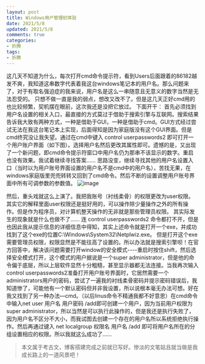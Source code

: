 ```yaml
---
layout: post
title: Windows用户管理初体验
date: 2021/5/8
updated: 2021/5/8
comments: true
categories: 
- 折腾
tags:
- 折腾
---
```


这几天不知道为什么，每次打开cmd命令提示符，看到Users后面跟着的86182越发不爽，我知道这串数字代表着我这台windows笔记本的用户名。那么问题来了，对于有取名强迫症的我来说，用户名是这么一串随意且无意义的数字当然是无法忍受的。
只想不做一直是我的弱点，想改又改不了。但是这几天正好cmd用的也比较频繁，契机摆在眼前，这次我还是没把它放过。
下面开干：
首先必须找到用户名设置的相关入口，最直接的方式莫过于借助于搜索引擎与互联网。搜索结果告诉我大致有两种方式，一种是借助于GUI，一种是借助于cmd。GUI方式经过尝试无法在我这台笔记本上实现，后面得知是因为家庭版没有这个GUI界面。但是cmd终究没让我失望。通过在cmd中键入  control userpasswords2   即可打开一个用户账户界面（如下图）。选择用户名然后更改其属性即可。遗憾的是，又出现了一个新问题，即cmd命令提示符窗口中用户名仍为那串不该显示的数字。重启也没有效果。我试着继续寻找答案……
思路没变，继续寻找其他的用户名设置入口（当时以为用户账号界面设置的用户名不是cmd中的用户名），苦找无果，在windows家庭版里兜兜转转又回到了cmd命令。然后不断的设置调整用户账号界面中所有可调参数的参数值。
![image](https://user-images.githubusercontent.com/74645100/143529147-1b8f224b-e299-4184-a5ba-d3450db92e7a.png)
 
然后，重头戏就这么上演了。我把我账号（衬线柔骨）的权限更改为user权限。其实它的解释里面user权限还是挺好用的，可以操作除少量操作之外的所有操作。但是作为程序员，对计算机整天操作的无非就是那些管理员权限。
其实际发生的现象就是什么也做不了……
连 control userpasswords2 命令都打不开，但是也因此我从提示信息的详细信息中得知，其实上述命令就是打开一个exe，并成功找到了这个exe的位置C:\Windows\System32\Netplwiz.exe。
但是打开这个exe需要管理员权限，权限显然是不能往高了设置的。所以办法就是搜索引擎呗！在官方回答中，解决该问题需要打开window的安全模式----重启时按住shift，然后选择安全模式打开，这个模式的用户据说是一个super administrator，但是他的命令偏于底层，所以上层软件显然十分粗糙，甚至显示器都无法连接。当我再次输入  control userpasswords2准备打开用户账号界面时，它居然需要一个administrators用户的密码，尝试了一遍我的衬线柔骨密码并提示密码错误后，我知道惨了，可能他有一个默认密码但并非我设置，所以说根本毫无办法可想。好在我又找到了另一种办法—cmd。（以后linus命令不精通我都不好意思）在cmd命令中输入net user 用户名 用户密码 /add即可创建一个用户，因为当前用户权限为super administrator，所以当然是可以执行此操作的，但是我还是执行失败了，因为用户名不区分不大小，而我试图去创建一个存在的用户名所以系统拒绝执行操作。然后再通过键入 net localgroup 权限名 用户名 /add 即可将用户名所在的分组设置相应的权限。所以我就这么成功了……

> 本文属于考古文，博客搭建完成之前就已写好。惨淡的文笔姑且就当做是我成长路上的一道风景吧！